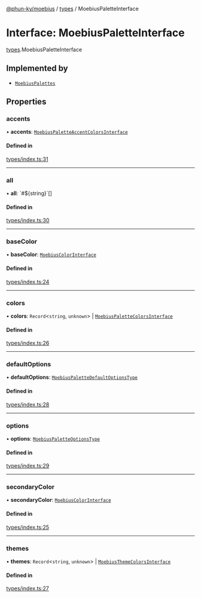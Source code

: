 [@phun-ky/moebius](../README.md) / [types](../modules/types.md) / MoebiusPaletteInterface

# Interface: MoebiusPaletteInterface

[types](../modules/types.md).MoebiusPaletteInterface

## Implemented by

- [`MoebiusPalettes`](../classes/classes_MoebiusPalettes.MoebiusPalettes.md)

## Properties

### accents

• **accents**: [`MoebiusPaletteAccentColorsInterface`](types.MoebiusPaletteAccentColorsInterface.md)

#### Defined in

[types/index.ts:31](https://github.com/phun-ky/moebius/blob/main/src/types/index.ts#L31)

___

### all

• **all**: \`#${string}\`[]

#### Defined in

[types/index.ts:30](https://github.com/phun-ky/moebius/blob/main/src/types/index.ts#L30)

___

### baseColor

• **baseColor**: [`MoebiusColorInterface`](types.MoebiusColorInterface.md)

#### Defined in

[types/index.ts:24](https://github.com/phun-ky/moebius/blob/main/src/types/index.ts#L24)

___

### colors

• **colors**: `Record`<`string`, `unknown`\> \| [`MoebiusPaletteColorsInterface`](types.MoebiusPaletteColorsInterface.md)

#### Defined in

[types/index.ts:26](https://github.com/phun-ky/moebius/blob/main/src/types/index.ts#L26)

___

### defaultOptions

• **defaultOptions**: [`MoebiusPaletteDefaultOptionsType`](../modules/types.md#moebiuspalettedefaultoptionstype)

#### Defined in

[types/index.ts:28](https://github.com/phun-ky/moebius/blob/main/src/types/index.ts#L28)

___

### options

• **options**: [`MoebiusPaletteOptionsType`](../modules/types.md#moebiuspaletteoptionstype)

#### Defined in

[types/index.ts:29](https://github.com/phun-ky/moebius/blob/main/src/types/index.ts#L29)

___

### secondaryColor

• **secondaryColor**: [`MoebiusColorInterface`](types.MoebiusColorInterface.md)

#### Defined in

[types/index.ts:25](https://github.com/phun-ky/moebius/blob/main/src/types/index.ts#L25)

___

### themes

• **themes**: `Record`<`string`, `unknown`\> \| [`MoebiusThemeColorsInterface`](types.MoebiusThemeColorsInterface.md)

#### Defined in

[types/index.ts:27](https://github.com/phun-ky/moebius/blob/main/src/types/index.ts#L27)
